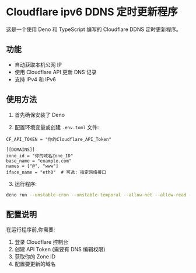 # Cloudflare ipv6 DDNS 定时更新程序

这是一个使用 Deno 和 TypeScript 编写的 Cloudflare DDNS 定时更新程序。

## 功能

- 自动获取本机公网 IP
- 使用 Cloudflare API 更新 DNS 记录
- 支持 IPv4 和 IPv6

## 使用方法

1. 首先确保安装了 Deno

2. 配置环境变量或创建 `.env.toml` 文件:

```
CF_API_TOKEN = "你的Cloudflare_API_Token"

[[DOMAINS]]
zone_id = "你的域名Zone_ID"
base_name = "example.com"
names = ["@", "www"]
iface_name = "eth0"  # 可选: 指定网络接口
```

3. 运行程序:

```bash
deno run --unstable-cron --unstable-temporal --allow-net --allow-read --allow-write  --allow-env --allow-sys main.ts
```

## 配置说明

在运行程序前,你需要:

1. 登录 Cloudflare 控制台
2. 创建 API Token (需要有 DNS 编辑权限)
3. 获取你的 Zone ID
4. 配置要更新的域名
